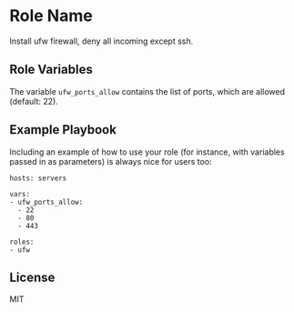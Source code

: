 Role Name
=========

Install ufw firewall, deny all incoming except ssh.

<!-- Requirements
------------

Any pre-requisites that may not be covered by Ansible itself or the role should be mentioned here. For instance, if the role uses the EC2 module, it may be a good idea to mention in this section that the boto package is required. -->

Role Variables
--------------

The variable `ufw_ports_allow` contains the list of ports, which are allowed (default: 22).

<!-- Dependencies
------------

A list of other roles hosted on Galaxy should go here, plus any details in regards to parameters that may need to be set for other roles, or variables that are used from other roles. -->

Example Playbook
----------------

Including an example of how to use your role (for instance, with variables passed in as parameters) is always nice for users too:

    hosts: servers

    vars:
    - ufw_ports_allow:
      - 22
      - 80
      - 443

    roles:
    - ufw

License
-------

MIT

<!-- Author Information
------------------

An optional section for the role authors to include contact information, or a website (HTML is not allowed). -->
